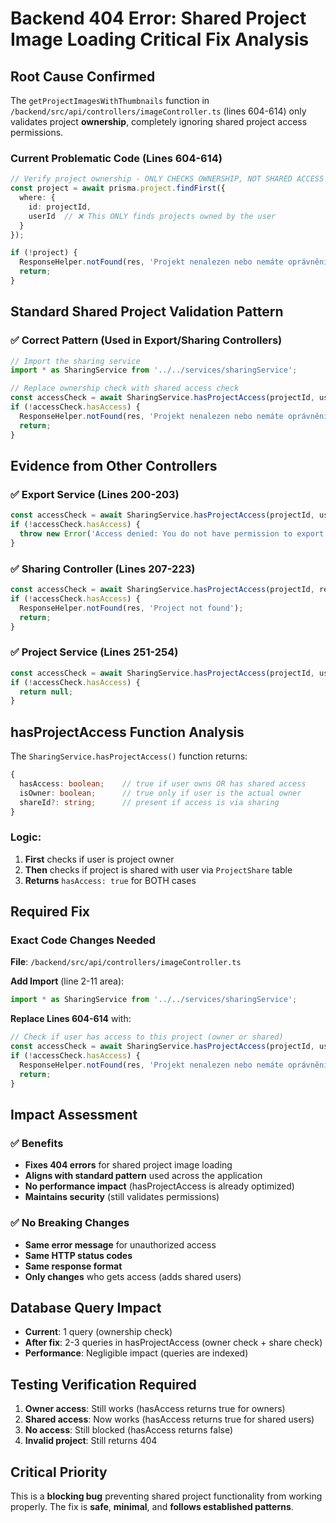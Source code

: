 # Backend 404 Error: Shared Project Image Loading Critical Fix Analysis

## Root Cause Confirmed
The `getProjectImagesWithThumbnails` function in `/backend/src/api/controllers/imageController.ts` (lines 604-614) only validates project **ownership**, completely ignoring shared project access permissions.

### Current Problematic Code (Lines 604-614)
```typescript
// Verify project ownership - ONLY CHECKS OWNERSHIP, NOT SHARED ACCESS
const project = await prisma.project.findFirst({
  where: {
    id: projectId,
    userId  // ❌ This ONLY finds projects owned by the user
  }
});

if (!project) {
  ResponseHelper.notFound(res, 'Projekt nenalezen nebo nemáte oprávnění');
  return;
}
```

## Standard Shared Project Validation Pattern

### ✅ Correct Pattern (Used in Export/Sharing Controllers)
```typescript
// Import the sharing service
import * as SharingService from '../../services/sharingService';

// Replace ownership check with shared access check
const accessCheck = await SharingService.hasProjectAccess(projectId, userId);
if (!accessCheck.hasAccess) {
  ResponseHelper.notFound(res, 'Projekt nenalezen nebo nemáte oprávnění');
  return;
}
```

## Evidence from Other Controllers

### ✅ Export Service (Lines 200-203)
```typescript
const accessCheck = await SharingService.hasProjectAccess(projectId, userId);
if (!accessCheck.hasAccess) {
  throw new Error('Access denied: You do not have permission to export this project');
}
```

### ✅ Sharing Controller (Lines 207-223)
```typescript
const accessCheck = await SharingService.hasProjectAccess(projectId, req.user.id);
if (!accessCheck.hasAccess) {
  ResponseHelper.notFound(res, 'Project not found');
  return;
}
```

### ✅ Project Service (Lines 251-254)
```typescript
const accessCheck = await SharingService.hasProjectAccess(projectId, userId);
if (!accessCheck.hasAccess) {
  return null;
}
```

## hasProjectAccess Function Analysis

The `SharingService.hasProjectAccess()` function returns:
```typescript
{
  hasAccess: boolean;    // true if user owns OR has shared access
  isOwner: boolean;      // true only if user is the actual owner
  shareId?: string;      // present if access is via sharing
}
```

### Logic:
1. **First** checks if user is project owner
2. **Then** checks if project is shared with user via `ProjectShare` table
3. **Returns** `hasAccess: true` for BOTH cases

## Required Fix

### Exact Code Changes Needed

**File**: `/backend/src/api/controllers/imageController.ts`

**Add Import** (line 2-11 area):
```typescript
import * as SharingService from '../../services/sharingService';
```

**Replace Lines 604-614** with:
```typescript
// Check if user has access to this project (owner or shared)
const accessCheck = await SharingService.hasProjectAccess(projectId, userId);
if (!accessCheck.hasAccess) {
  ResponseHelper.notFound(res, 'Projekt nenalezen nebo nemáte oprávnění');
  return;
}
```

## Impact Assessment

### ✅ Benefits
- **Fixes 404 errors** for shared project image loading
- **Aligns with standard pattern** used across the application
- **No performance impact** (hasProjectAccess is already optimized)
- **Maintains security** (still validates permissions)

### ✅ No Breaking Changes
- **Same error message** for unauthorized access
- **Same HTTP status codes**
- **Same response format**
- **Only changes** who gets access (adds shared users)

## Database Query Impact
- **Current**: 1 query (ownership check)
- **After fix**: 2-3 queries in hasProjectAccess (owner check + share check)
- **Performance**: Negligible impact (queries are indexed)

## Testing Verification Required
1. **Owner access**: Still works (hasAccess returns true for owners)
2. **Shared access**: Now works (hasAccess returns true for shared users)  
3. **No access**: Still blocked (hasAccess returns false)
4. **Invalid project**: Still returns 404

## Critical Priority
This is a **blocking bug** preventing shared project functionality from working properly. The fix is **safe**, **minimal**, and **follows established patterns**.